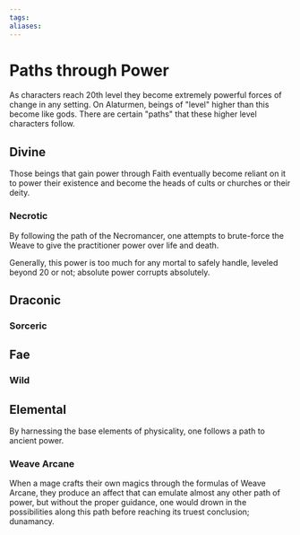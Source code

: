 ```yaml
---
tags:
aliases:
---
```


# Paths through Power
As characters reach 20th level they become extremely powerful forces of change in any setting. On Alaturmen, beings of "level" higher than this become like gods. There are certain "paths" that these higher level characters follow.

## Divine
Those beings that gain power through Faith eventually become reliant on it to power their existence and become the heads of cults or churches or their deity.

### Necrotic
By following the path of the Necromancer, one attempts to brute-force the Weave to give the practitioner power over life and death. 

Generally, this power is too much for any mortal to safely handle, leveled beyond 20 or not; absolute power corrupts absolutely.

## Draconic


### Sorceric


## Fae


### Wild


## Elemental
By harnessing the base elements of physicality, one follows a path to ancient power.

### Weave Arcane
When a mage crafts their own magics through the formulas of Weave Arcane, they produce an affect that can emulate almost any other path of power, but without the proper guidance, one would drown in the possibilities along this path before reaching its truest conclusion; dunamancy.